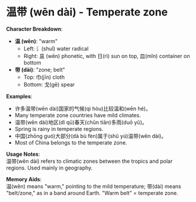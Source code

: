 # **温带 (wēn dài) - Temperate zone**

**Character Breakdown**:  
- **温 (wēn)**: "warm"
  - Left: 氵(shuǐ) water radical
  - Right: 昷 (wēn) phonetic, with 日(rì) sun on top, 皿(mǐn) container on bottom  
- **带 (dài)**: "zone; belt"
  - Top: 巾(jīn) cloth
  - Bottom: 戈(gē) spear

**Examples**:  
- 许多温带(wēn dài)国家的气候(qì hòu)比较温和(wēn hé)。  
- Many temperate zone countries have mild climates.  
- 温带(wēn dài)地区(dì qū)春天(chūn tiān)多雨(duō yǔ)。  
- Spring is rainy in temperate regions.  
- 中国(zhōng guó)大部分(dà bù fèn)属于(shǔ yú)温带(wēn dài)。  
- Most of China belongs to the temperate zone.

**Usage Notes**:  
温带(wēn dài) refers to climatic zones between the tropics and polar regions. Used mainly in geography.

**Memory Aids**:  
温(wēn) means "warm," pointing to the mild temperature; 带(dài) means "belt/zone," as in a band around Earth. "Warm belt" = temperate zone.